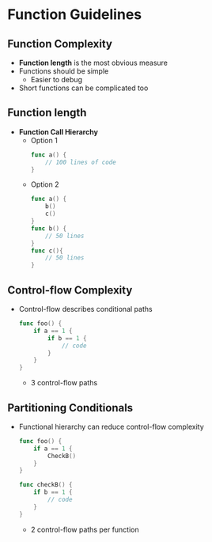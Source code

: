 # Function Guidelines

## Function Complexity
- **Function length** is the most obvious measure
- Functions should be simple
    - Easier to debug
- Short functions can be complicated too

## Function length
- **Function Call Hierarchy**
    - Option 1
        ```go
        func a() {
            // 100 lines of code
        }
        ```
    - Option 2
        ```go
        func a() {
            b()
            c()
        }
        func b() {
            // 50 lines
        }
        func c(){
            // 50 lines
        }

## Control-flow Complexity
- Control-flow describes conditional paths
    ```go
    func foo() {
        if a == 1 {
            if b == 1 {
                // code
            }
        }
    }
    ```
    - 3 control-flow paths

## Partitioning Conditionals
- Functional hierarchy can reduce control-flow complexity
    ```go
    func foo() {
        if a == 1 {
            CheckB()
        }
    }

    func checkB() {
        if b == 1 {
            // code
        }
    }
    ```
    - 2 control-flow paths per function
